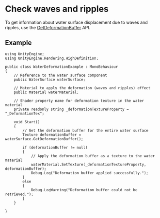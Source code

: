 # Check waves and ripples

To get information about water surface displacement due to waves and ripples, use the [GetDeformationBuffer](../api/UnityEngine.Rendering.HighDefinition.WaterSurface.html#UnityEngine_Rendering_HighDefinition_WaterSurface_GetDeformationBuffer) API.

## Example

```
using UnityEngine;
using UnityEngine.Rendering.HighDefinition;

public class WaterDeformationExample : MonoBehaviour
{
    // Reference to the water surface component
    public WaterSurface waterSurface;

    // Material to apply the deformation (waves and ripples) effect
    public Material waterMaterial;

    // Shader property name for deformation texture in the water material
    private readonly string _deformationTextureProperty = "_DeformationTex";

    void Start()
    {
        // Get the deformation buffer for the entire water surface
        Texture deformationBuffer = waterSurface.GetDeformationBuffer();

        if (deformationBuffer != null)
        {
            // Apply the deformation buffer as a texture to the water material
            waterMaterial.SetTexture(_deformationTextureProperty, deformationBuffer);
            Debug.Log("Deformation buffer applied successfully.");
        }
        else
        {
            Debug.LogWarning("Deformation buffer could not be retrieved.");
        }
    }

}
```
